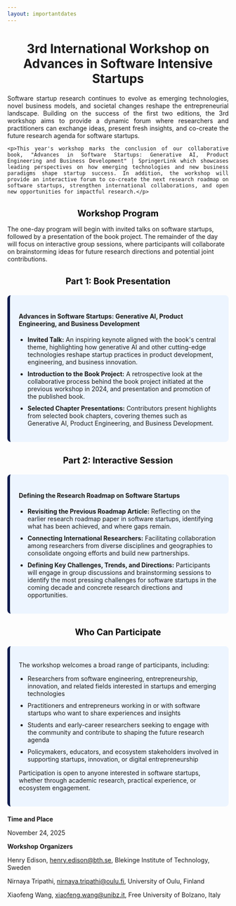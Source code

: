 ```yaml
---
layout: importantdates
---
```


<style>
  .highlight-box {
    background-color: #EDF5FF;
    border-left: 6px solid #0E1B4D;
    padding: 20px;
    margin: 20px 0;
    border-radius: 8px;
  }
  .section-title {
    font-size: 1.4em;
    color: #000000;
    margin-top: 30px;
    margin-bottom: 15px;
    text-align: center;
    font-weight: bold;
  }
  ul {
    padding-left: 20px;
    list-style: disc;
  }
  ul li {
    margin-bottom: 10px;
  }
</style>

<h1 class="display-4" style="text-align: center;">
    3rd International Workshop on Advances in Software Intensive Startups
</h1>

<div style="text-align: justify;">
    <p>Software startup research continues to evolve as emerging technologies, novel business models, and societal changes reshape the entrepreneurial landscape. Building on the success of the first two editions, the 3rd workshop aims to provide a dynamic forum where researchers and practitioners can exchange ideas, present fresh insights, and co-create the future research agenda for software startups.</p>

    <p>This year's workshop marks the conclusion of our collaborative book, "Advances in Software Startups: Generative AI, Product Engineering and Business Development" | SpringerLink which showcases leading perspectives on how emerging technologies and new business paradigms shape startup success. In addition, the workshop will provide an interactive forum to co-create the next research roadmap on software startups, strengthen international collaborations, and open new opportunities for impactful research.</p>
</div>

<h2 class="section-title">Workshop Program</h2>
<p>The one-day program will begin with invited talks on software startups, followed by a presentation of the book project. The remainder of the day will focus on interactive group sessions, where participants will collaborate on brainstorming ideas for future research directions and potential joint contributions.</p>

<h3 class="section-title">Part 1: Book Presentation</h3>
<div class="highlight-box">
    <h4>Advances in Software Startups: Generative AI, Product Engineering, and Business Development</h4>
    <ul>
        <li><b>Invited Talk:</b> An inspiring keynote aligned with the book's central theme, highlighting how generative AI and other cutting-edge technologies reshape startup practices in product development, engineering, and business innovation.</li>
        <li><b>Introduction to the Book Project:</b> A retrospective look at the collaborative process behind the book project initiated at the previous workshop in 2024, and presentation and promotion of the published book.</li>
        <li><b>Selected Chapter Presentations:</b> Contributors present highlights from selected book chapters, covering themes such as Generative AI, Product Engineering, and Business Development.</li>
    </ul>
</div>

<h3 class="section-title">Part 2: Interactive Session</h3>
<div class="highlight-box">
    <h4>Defining the Research Roadmap on Software Startups</h4>
    <ul>
        <li><b>Revisiting the Previous Roadmap Article:</b> Reflecting on the earlier research roadmap paper in software startups, identifying what has been achieved, and where gaps remain.</li>
        <li><b>Connecting International Researchers:</b> Facilitating collaboration among researchers from diverse disciplines and geographies to consolidate ongoing efforts and build new partnerships.</li>
        <li><b>Defining Key Challenges, Trends, and Directions:</b> Participants will engage in group discussions and brainstorming sessions to identify the most pressing challenges for software startups in the coming decade and concrete research directions and opportunities.</li>
    </ul>
</div>

<h2 class="section-title">Who Can Participate</h2>
<div class="highlight-box">
    <p>The workshop welcomes a broad range of participants, including:</p>
    <ul>
        <li>Researchers from software engineering, entrepreneurship, innovation, and related fields interested in startups and emerging technologies</li>
        <li>Practitioners and entrepreneurs working in or with software startups who want to share experiences and insights</li>
        <li>Students and early-career researchers seeking to engage with the community and contribute to shaping the future research agenda</li>
        <li>Policymakers, educators, and ecosystem stakeholders involved in supporting startups, innovation, or digital entrepreneurship</li>
    </ul>
    <p>Participation is open to anyone interested in software startups, whether through academic research, practical experience, or ecosystem engagement.</p>
</div>

<p><b>Time and Place</b></p>

November 24, 2025

<p><b>Workshop Organizers</b></p>

Henry Edison, <a href= "mailto:henry.edison@bth.se" target="_blank">henry.edison@bth.se</a>, Blekinge Institute of Technology, Sweden

Nirnaya Tripathi, <a href= "mailto:nirnaya.tripathi@oulu.fi" target="_blank">nirnaya.tripathi@oulu.fi</a>, University of Oulu, Finland

Xiaofeng Wang, <a href= "mailto:xiaofeng.wang@unibz.it" target="_blank">xiaofeng.wang@unibz.it</a>, Free University of Bolzano, Italy

